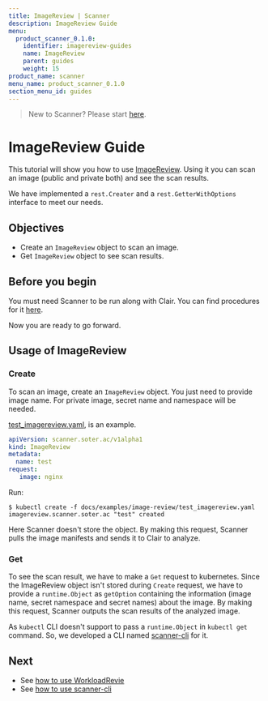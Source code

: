 ```yaml
---
title: ImageReview | Scanner
description: ImageReview Guide
menu:
  product_scanner_0.1.0:
    identifier: imagereview-guides
    name: ImageReview
    parent: guides
    weight: 15
product_name: scanner
menu_name: product_scanner_0.1.0
section_menu_id: guides
---
```


> New to Scanner? Please start [here](/products/scanner/0.1.0/concepts/README).

# ImageReview Guide

This tutorial will show you how to use [ImageReview](/products/scanner/0.1.0/concepts/components/api/imagereview). Using it you can scan an image (public and private both) and see the scan results.

We have implemented a `rest.Creater` and a `rest.GetterWithOptions` interface to meet our needs.

## Objectives

- Create an `ImageReview` object to scan an image.
- Get `ImageReview` object to see scan results.

## Before you begin

You must need Scanner to be run along with Clair. You can find procedures for it [here](/products/scanner/0.1.0/setup/install).

Now you are ready to go forward.

## Usage of ImageReview

### Create

To scan an image, create an `ImageReview` object. You just need to provide image name. For private image, secret name and namespace will be needed.

[test_imagereview.yaml](docs/examples/image-review/test_imagereview.yaml), is an example.

```yaml
apiVersion: scanner.soter.ac/v1alpha1
kind: ImageReview
metadata:
  name: test
request:
   image: nginx
```

Run:

```console
$ kubectl create -f docs/examples/image-review/test_imagereview.yaml
imagereview.scanner.soter.ac "test" created
```

Here Scanner doesn't store the object. By making this request, Scanner pulls the image manifests and sends it to Clair to analyze.

### Get

To see the scan result, we have to make a `Get` request to kubernetes. Since the ImageReview object isn't stored during `Create` request, we have to provide a `runtime.Object` as `getOption` containing the information (image name, secret namespace and secret names) about the image. By making this request, Scanner outputs the scan results of the analyzed image.

As `kubectl` CLI doesn't support to pass a `runtime.Object` in `kubectl get` command. So, we developed a CLI named [scanner-cli](/products/scanner/0.1.0/guides/scanner-cli#Scan-Image) for it.

## Next

- See [how to use WorkloadRevie](/products/scanner/0.1.0/guides/workloadreview)
- See [how to use scanner-cli](/products/scanner/0.1.0/guides/scanner-cli)